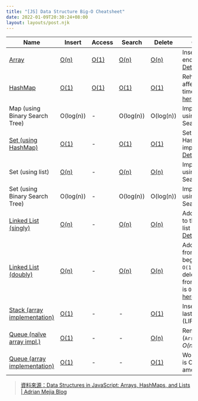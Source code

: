 ```yaml
---
title: "[JS] Data Structure Big-O Cheatsheet"
date: 2022-01-09T20:30:24+08:00
layout: layouts/post.njk
---
```


| Name                                                         | Insert                                                       | Access                                                       | Search                                                       | Delete                                                       | Comments                                                     |
| ------------------------------------------------------------ | ------------------------------------------------------------ | ------------------------------------------------------------ | ------------------------------------------------------------ | ------------------------------------------------------------ | ------------------------------------------------------------ |
| [Array](https://adrianmejia.com/data-structures-time-complexity-for-beginners-arrays-hashmaps-linked-lists-stacks-queues-tutorial/#Array) | [O(n)](https://adrianmejia.com/data-structures-time-complexity-for-beginners-arrays-hashmaps-linked-lists-stacks-queues-tutorial/#Insert-element-on-an-array) | [O(1)](https://adrianmejia.com/data-structures-time-complexity-for-beginners-arrays-hashmaps-linked-lists-stacks-queues-tutorial/#Access-an-element-in-an-array) | [O(n)](https://adrianmejia.com/data-structures-time-complexity-for-beginners-arrays-hashmaps-linked-lists-stacks-queues-tutorial/#Search-an-element-in-an-array) | [O(n)](https://adrianmejia.com/data-structures-time-complexity-for-beginners-arrays-hashmaps-linked-lists-stacks-queues-tutorial/#Deleting-elements-from-an-array) | Insertion to the end is `O(1)`. [Details here.](https://adrianmejia.com/data-structures-time-complexity-for-beginners-arrays-hashmaps-linked-lists-stacks-queues-tutorial/#Array-operations-time-complexity) |
| [HashMap](https://adrianmejia.com/data-structures-time-complexity-for-beginners-arrays-hashmaps-linked-lists-stacks-queues-tutorial/#HashMaps) | [O(1)](https://adrianmejia.com/data-structures-time-complexity-for-beginners-arrays-hashmaps-linked-lists-stacks-queues-tutorial/#Insert-element-on-a-HashMap-runtime) | [O(1)](https://adrianmejia.com/data-structures-time-complexity-for-beginners-arrays-hashmaps-linked-lists-stacks-queues-tutorial/#Search-Access-an-element-on-a-HashMap-runtime) | [O(1)](https://adrianmejia.com/data-structures-time-complexity-for-beginners-arrays-hashmaps-linked-lists-stacks-queues-tutorial/#Search-Access-an-element-on-a-HashMap-runtime) | [O(1)](https://adrianmejia.com/data-structures-time-complexity-for-beginners-arrays-hashmaps-linked-lists-stacks-queues-tutorial/#Edit-Delete-element-on-a-HashMap-runtime) | Rehashing might affect insertion time. [Details here.](https://adrianmejia.com/data-structures-time-complexity-for-beginners-arrays-hashmaps-linked-lists-stacks-queues-tutorial/#HashMap-operations-time-complexity) |
| Map (using Binary Search Tree)                               | O(log(n))                                                    | -                                                            | O(log(n))                                                    | O(log(n))                                                    | Implemented using Binary Search Tree                         |
| [Set (using HashMap)](https://adrianmejia.com/data-structures-time-complexity-for-beginners-arrays-hashmaps-linked-lists-stacks-queues-tutorial/#Sets) | [O(1)](https://adrianmejia.com/data-structures-time-complexity-for-beginners-arrays-hashmaps-linked-lists-stacks-queues-tutorial/#Set-Implementation) | -                                                            | [O(1)](https://adrianmejia.com/data-structures-time-complexity-for-beginners-arrays-hashmaps-linked-lists-stacks-queues-tutorial/#Set-Implementation) | [O(1)](https://adrianmejia.com/data-structures-time-complexity-for-beginners-arrays-hashmaps-linked-lists-stacks-queues-tutorial/#Set-Implementation) | Set using a HashMap implementation. [Details here.](https://adrianmejia.com/data-structures-time-complexity-for-beginners-arrays-hashmaps-linked-lists-stacks-queues-tutorial/#Set-Operations-runtime) |
| Set (using list)                                             | [O(n)](https://www.ecma-international.org/ecma-262/6.0/#sec-set.prototype.add) | -                                                            | [O(n)](https://www.ecma-international.org/ecma-262/6.0/#sec-set.prototype.has) | [O(n)](https://www.ecma-international.org/ecma-262/6.0/#sec-set.prototype.delete) | Implemented using Binary Search Tree                         |
| Set (using Binary Search Tree)                               | O(log(n))                                                    | -                                                            | O(log(n))                                                    | O(log(n))                                                    | Implemented using Binary Search Tree                         |
| [Linked List (singly)](https://adrianmejia.com/data-structures-time-complexity-for-beginners-arrays-hashmaps-linked-lists-stacks-queues-tutorial/#Singly-Linked-Lists) | [O(n)](https://adrianmejia.com/data-structures-time-complexity-for-beginners-arrays-hashmaps-linked-lists-stacks-queues-tutorial/#SinglyLinkedList.addLast) | -                                                            | [O(n)](https://adrianmejia.com/data-structures-time-complexity-for-beginners-arrays-hashmaps-linked-lists-stacks-queues-tutorial/#LinkedList.contains) | [O(n)](https://adrianmejia.com/data-structures-time-complexity-for-beginners-arrays-hashmaps-linked-lists-stacks-queues-tutorial/#LinkedList.remove) | Adding/Removing to the start of the list is `O(1)`. [Details here](https://adrianmejia.com/data-structures-time-complexity-for-beginners-arrays-hashmaps-linked-lists-stacks-queues-tutorial/#Singly-Linked-Lists-time-complexity). |
| [Linked List (doubly)](https://adrianmejia.com/data-structures-time-complexity-for-beginners-arrays-hashmaps-linked-lists-stacks-queues-tutorial/#Doubly-Linked-Lists) | [O(n)](https://adrianmejia.com/data-structures-time-complexity-for-beginners-arrays-hashmaps-linked-lists-stacks-queues-tutorial/#DoublyLinkedList.add) | -                                                            | [O(n)](https://adrianmejia.com/data-structures-time-complexity-for-beginners-arrays-hashmaps-linked-lists-stacks-queues-tutorial/#LinkedList.contains) | [O(n)](https://adrianmejia.com/data-structures-time-complexity-for-beginners-arrays-hashmaps-linked-lists-stacks-queues-tutorial/#LinkedList.remove) | Adding/Deleting from the beginning/end is `O(1)`. But, deleting/adding from the middle is `O(n)`. [Details here](https://adrianmejia.com/data-structures-time-complexity-for-beginners-arrays-hashmaps-linked-lists-stacks-queues-tutorial/#Doubly-Linked-Lists-time-complexity) |
| [Stack (array implementation)](https://adrianmejia.com/data-structures-time-complexity-for-beginners-arrays-hashmaps-linked-lists-stacks-queues-tutorial/#Stacks) | [O(1)](https://adrianmejia.com/data-structures-time-complexity-for-beginners-arrays-hashmaps-linked-lists-stacks-queues-tutorial/#Stacks) | -                                                            | -                                                            | [O(1)](https://adrianmejia.com/data-structures-time-complexity-for-beginners-arrays-hashmaps-linked-lists-stacks-queues-tutorial/#Stacks) | Insert/delete is last-in, first-out (LIFO)                   |
| [Queue (naïve array impl.)](https://adrianmejia.com/data-structures-time-complexity-for-beginners-arrays-hashmaps-linked-lists-stacks-queues-tutorial/#QueueNaiveImpl) | [O(1)](https://adrianmejia.com/data-structures-time-complexity-for-beginners-arrays-hashmaps-linked-lists-stacks-queues-tutorial/#QueueNaiveImpl) | -                                                            | -                                                            | [O(n)](https://adrianmejia.com/data-structures-time-complexity-for-beginners-arrays-hashmaps-linked-lists-stacks-queues-tutorial/#QueueNaiveImpl) | Remove (`Array.shift`) is *O(n)*                             |
| [Queue (array implementation)](https://adrianmejia.com/data-structures-time-complexity-for-beginners-arrays-hashmaps-linked-lists-stacks-queues-tutorial/#QueueArrayImpl) | [O(1)](https://adrianmejia.com/data-structures-time-complexity-for-beginners-arrays-hashmaps-linked-lists-stacks-queues-tutorial/#QueueArrayImpl) | -                                                            | -                                                            | [O(1)](https://adrianmejia.com/data-structures-time-complexity-for-beginners-arrays-hashmaps-linked-lists-stacks-queues-tutorial/#QueueArrayImpl) | Worst time insert is O(n). However amortized is O(1)         |

> [資料來源：Data Structures in JavaScript: Arrays, HashMaps, and Lists | Adrian Mejia Blog](https://adrianmejia.com/data-structures-time-complexity-for-beginners-arrays-hashmaps-linked-lists-stacks-queues-tutorial/#Data-Structures-Big-O-Cheatsheet)